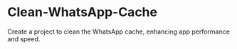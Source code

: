 # Clean-WhatsApp-Cache
Create a project to clean the WhatsApp cache, enhancing app performance and speed.
